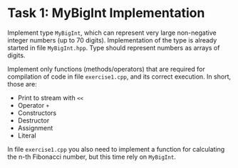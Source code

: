 # Task 1: MyBigInt Implementation

Implement type `MyBigInt`, which can represent very large non-negative integer numbers (up to 70 digits). Implementation of the type is already started in file `MyBigInt.hpp`. Type should represent numbers as arrays of digits. 

Implement only functions (methods/operators) that are required for compilation of code in file `exercise1.cpp`, and its correct execution. In short, those are:
- Print to stream with `<<`
- Operator `+`
- Constructors
- Destructor
- Assignment
- Literal

In file `exercise1.cpp` you also need to implement a function for calculating the n-th Fibonacci number, but this time rely on `MyBigInt`.